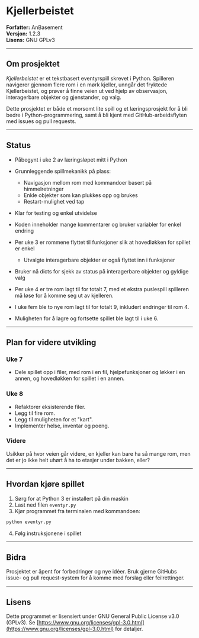 # Kjellerbeistet

**Forfatter:** AnBasement  
**Versjon:** 1.2.3  
**Lisens:** GNU GPLv3

---

## Om prosjektet

*Kjellerbeistet* er et tekstbasert eventyrspill skrevet i Python.
Spilleren navigerer gjennom flere rom i en mørk kjeller, unngår det fryktede Kjellerbeistet, og prøver å finne veien ut ved hjelp av observasjon, interagerbare objekter og gjenstander, og valg.

Dette prosjektet er både et morsomt lite spill og et læringsprosjekt for å bli bedre i Python-programmering, samt å bli kjent med GitHub-arbeidsflyten med issues og pull requests.

---

## Status

- Påbegynt i uke 2 av læringsløpet mitt i Python
- Grunnleggende spillmekanikk på plass:
  - Navigasjon mellom rom med kommandoer basert på himmelretninger
  - Enkle objekter som kan plukkes opp og brukes
  - Restart-mulighet ved tap
- Klar for testing og enkel utvidelse
- Koden inneholder mange kommentarer og bruker variabler for enkel endring

- Per uke 3 er rommene flyttet til funksjoner slik at hovedløkken for spillet er enkel
  - Utvalgte interagerbare objekter er også flyttet inn i funksjoner
- Bruker nå dicts for sjekk av status på interagerbare objekter og gyldige valg

- Per uke 4 er tre rom lagt til for totalt 7, med et ekstra puslespill spilleren må løse for å komme seg ut av kjelleren.

- I uke fem ble to nye rom lagt til for totalt 9, inkludert endringer til rom 4.

- Muligheten for å lagre og fortsette spillet ble lagt til i uke 6.

---

## Plan for videre utvikling

### Uke 7
- Dele spillet opp i filer, med rom i en fil, hjelpefunksjoner og løkker i en annen, og hovedløkken for spillet i en annen.

### Uke 8
- Refaktorer eksisterende filer.
- Legg til fire rom.
- Legg til muligheten for et "kart".
- Implementer helse, inventar og poeng.

### Videre
Usikker på hvor veien går videre, en kjeller kan bare ha så mange rom, men det er jo ikke helt uhørt å ha to etasjer under bakken, eller?

---

## Hvordan kjøre spillet

1. Sørg for at Python 3 er installert på din maskin
2. Last ned filen `eventyr.py`
3. Kjør programmet fra terminalen med kommandoen:

```bash
python eventyr.py
```
4. Følg instruksjonene i spillet

---

## Bidra

Prosjektet er åpent for forbedringer og nye idéer.
Bruk gjerne GitHubs issue- og pull request-system for å komme med forslag eller feilrettinger.

---

## Lisens

Dette programmet er lisensiert under GNU General Public License v3.0 (GPLv3).
Se [https://www.gnu.org/licenses/gpl-3.0.html](https://www.gnu.org/licenses/gpl-3.0.html) for detaljer.
